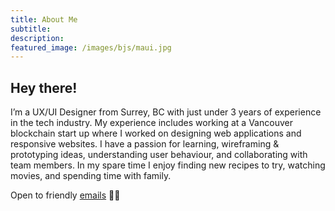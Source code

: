 ```yaml
---
title: About Me
subtitle:
description:
featured_image: /images/bjs/maui.jpg
---
```


## Hey there!

I’m a UX/UI Designer from Surrey, BC with just under 3 years of experience in the tech industry. My experience includes working at a Vancouver blockchain start up where I worked on designing web applications and responsive websites. I have a passion for learning, wireframing & prototyping ideas, understanding user behaviour, and collaborating with team members. In my spare time I enjoy finding new recipes to try, watching movies, and spending time with family.

Open to friendly <a href="mailto:brittanyjsee@gmail.com" target="_blank">emails</a> 🙋🏻